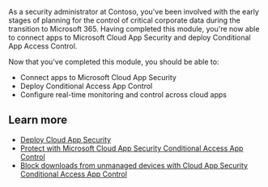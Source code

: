 As a security administrator at Contoso, you've been involved with the early stages of planning for the control of critical corporate data during the transition to Microsoft 365. Having completed this module, you're now able to connect apps to Microsoft Cloud App Security and deploy Conditional App Access Control.

Now that you've completed this module, you should be able to:

-   Connect apps to Microsoft Cloud App Security
-   Deploy Conditional Access App Control
-   Configure real-time monitoring and control across cloud apps

## Learn more

-   [Deploy Cloud App Security](https://docs.microsoft.com/cloud-app-security/getting-started-with-cloud-app-security)
-   [Protect with Microsoft Cloud App Security Conditional Access App Control](https://docs.microsoft.com/cloud-app-security/proxy-intro-aad)
-   [Block downloads from unmanaged devices with Cloud App Security Conditional Access App Control](https://docs.microsoft.com/cloud-app-security/use-case-proxy-block-session-aad)
